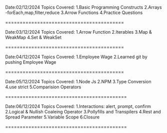 
Date:02/12/2024 
Topics Covered: 
1.Basic Programming Constructs 
2.Arrays -forEach,map,filter,reduce 
3.Arrow Functions 
4.Practice Questions

=========================================

Date:03/12/2024
Topics Covered:
1.Arrow Function
2.Iterables
3.Map & WeakMap
4.Set & WeakSet

=========================================

Date:04/12/2024
Topics Covered:
1.Employee Wage
2.Learned git by pushing Employee Wage

=========================================

Date:05/12/2024
Topics Covered:
1.Node Js
2.NPM
3.Type Conversion
4.use strict
5.Comparision Operators

==========================================

Date:06/12/2024
Topics Covered:
1.Interactions: alert, prompt, confirm
2.Logical & Nullish Coaleing Operator
3.Pollyfills and Transpilers
4.Rest and Spread Parameter
5.Variable Scope
6.Closure

==========================================
